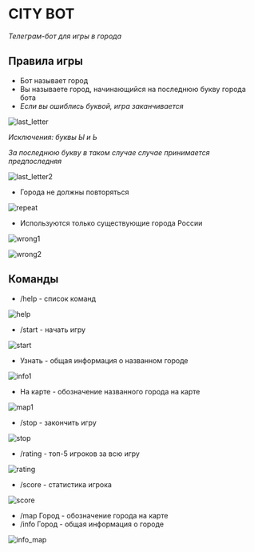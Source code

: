 # CITY BOT

*Телеграм-бот для игры в города*

## Правила игры

* Бот называет город
* Вы называете город, начинающийся на последнюю букву города бота
* *Если вы ошиблись буквой, игра заканчивается*

![last_letter](images_readme/letter.png)

*Исключения: буквы Ы и Ь*

*За последнюю букву в таком случае случае принимается предпоследняя*

![last_letter2](images_readme/last_letter.png)

* Города не должны повторяться

![repeat](images_readme/repeat.png)

* Используются только существующие города России

![wrong1](images_readme/wrong1.png)

![wrong2](images_readme/wrong2.png)



## Команды

* /help - список команд

![help](images_readme/help.png)

* /start - начать игру

![start](images_readme/start.png)

* Узнать - общая информация о названном городе

![info1](images_readme/info1.png)

* На карте - обозначение названного города на карте

![map1](images_readme/map1.png)

* /stop - закончить игру

![stop](images_readme/stop.png)

* /rating - топ-5 игроков за всю игру

![rating](images_readme/rating.png)

* /score - статистика игрока

![score](images_readme/score.png)

* /map Город - обозначение города на карте
* /info Город - общая информация о городе

![info_map](images_readme/info_map.png)